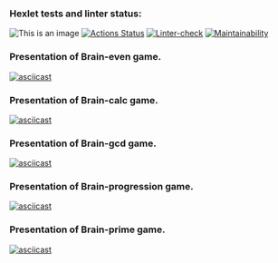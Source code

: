 ### Hexlet tests and linter status:
![This is an image](https://i.ibb.co/KmfY5f8/Frame-10.png)
[![Actions Status](https://github.com/hawkprimarch/frontend-project-lvl1/workflows/hexlet-check/badge.svg)](https://github.com/hawkprimarch/frontend-project-lvl1/actions)
[![Linter-check](https://github.com/hawkprimarch/frontend-project-lvl1/actions/workflows/github-actions-demo.yml/badge.svg)](https://github.com/hawkprimarch/frontend-project-lvl1/actions/workflows/github-actions-demo.yml)
[![Maintainability](https://api.codeclimate.com/v1/badges/a99a88d28ad37a79dbf6/maintainability)](https://codeclimate.com/github/codeclimate/codeclimate/maintainability)
### Presentation of Brain-even game. 
[![asciicast](https://asciinema.org/a/yzXcxYQt9u4XKlGMjAEDZwkYn.svg)](https://asciinema.org/a/yzXcxYQt9u4XKlGMjAEDZwkYn)
### Presentation of Brain-calc game.
[![asciicast](https://asciinema.org/a/RP8GV7FdjkKH2khwKoxVpIxaF.svg)](https://asciinema.org/a/RP8GV7FdjkKH2khwKoxVpIxaF)
### Presentation of Brain-gcd game.
[![asciicast](https://asciinema.org/a/sdjYMN3FGOh9FcnlgkMjesMp9.svg)](https://asciinema.org/a/sdjYMN3FGOh9FcnlgkMjesMp9)
### Presentation of Brain-progression game.
[![asciicast](https://asciinema.org/a/yVKvZR4WvYeQb6w2mLJQdudKD.svg)](https://asciinema.org/a/yVKvZR4WvYeQb6w2mLJQdudKD)
### Presentation of Brain-prime game. 
[![asciicast](https://asciinema.org/a/IQlY8T9oSZ4nV9J7IWTJ9xvMS.svg)](https://asciinema.org/a/IQlY8T9oSZ4nV9J7IWTJ9xvMS)
